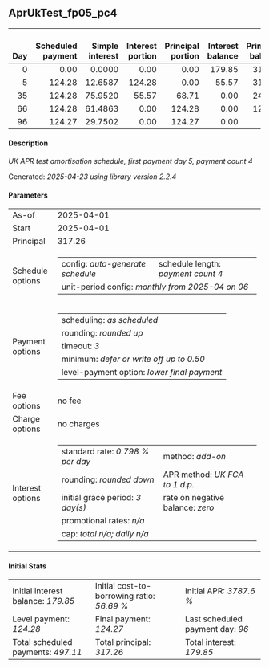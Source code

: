 <h2>AprUkTest_fp05_pc4</h2>
<table>
    <thead style="vertical-align: bottom;">
        <th style="text-align: right;">Day</th>
        <th style="text-align: right;">Scheduled payment</th>
        <th style="text-align: right;">Simple interest</th>
        <th style="text-align: right;">Interest portion</th>
        <th style="text-align: right;">Principal portion</th>
        <th style="text-align: right;">Interest balance</th>
        <th style="text-align: right;">Principal balance</th>
        <th style="text-align: right;">Total simple interest</th>
        <th style="text-align: right;">Total interest</th>
        <th style="text-align: right;">Total principal</th>
    </thead>
    <tr style="text-align: right;">
        <td class="ci00">0</td>
        <td class="ci01" style="white-space: nowrap;">0.00</td>
        <td class="ci02">0.0000</td>
        <td class="ci03">0.00</td>
        <td class="ci04">0.00</td>
        <td class="ci05">179.85</td>
        <td class="ci06">317.26</td>
        <td class="ci07">0.0000</td>
        <td class="ci08">0.00</td>
        <td class="ci09">0.00</td>
    </tr>
    <tr style="text-align: right;">
        <td class="ci00">5</td>
        <td class="ci01" style="white-space: nowrap;">124.28</td>
        <td class="ci02">12.6587</td>
        <td class="ci03">124.28</td>
        <td class="ci04">0.00</td>
        <td class="ci05">55.57</td>
        <td class="ci06">317.26</td>
        <td class="ci07">12.6587</td>
        <td class="ci08">124.28</td>
        <td class="ci09">0.00</td>
    </tr>
    <tr style="text-align: right;">
        <td class="ci00">35</td>
        <td class="ci01" style="white-space: nowrap;">124.28</td>
        <td class="ci02">75.9520</td>
        <td class="ci03">55.57</td>
        <td class="ci04">68.71</td>
        <td class="ci05">0.00</td>
        <td class="ci06">248.55</td>
        <td class="ci07">88.6107</td>
        <td class="ci08">179.85</td>
        <td class="ci09">68.71</td>
    </tr>
    <tr style="text-align: right;">
        <td class="ci00">66</td>
        <td class="ci01" style="white-space: nowrap;">124.28</td>
        <td class="ci02">61.4863</td>
        <td class="ci03">0.00</td>
        <td class="ci04">124.28</td>
        <td class="ci05">0.00</td>
        <td class="ci06">124.27</td>
        <td class="ci07">150.0970</td>
        <td class="ci08">179.85</td>
        <td class="ci09">192.99</td>
    </tr>
    <tr style="text-align: right;">
        <td class="ci00">96</td>
        <td class="ci01" style="white-space: nowrap;">124.27</td>
        <td class="ci02">29.7502</td>
        <td class="ci03">0.00</td>
        <td class="ci04">124.27</td>
        <td class="ci05">0.00</td>
        <td class="ci06">0.00</td>
        <td class="ci07">179.8473</td>
        <td class="ci08">179.85</td>
        <td class="ci09">317.26</td>
    </tr>
</table>
<h4>Description</h4>
<p><i>UK APR test amortisation schedule, first payment day 5, payment count 4</i></p>
<p>Generated: <i>2025-04-23 using library version 2.2.4</i></p>
<h4>Parameters</h4>
<table>
    <tr>
        <td>As-of</td>
        <td>2025-04-01</td>
    </tr>
    <tr>
        <td>Start</td>
        <td>2025-04-01</td>
    </tr>
    <tr>
        <td>Principal</td>
        <td>317.26</td>
    </tr>
    <tr>
        <td>Schedule options</td>
        <td>
            <table>
                <tr>
                    <td>config: <i>auto-generate schedule</i></td>
                    <td>schedule length: <i><i>payment count</i> 4</i></td>
                </tr>
                <tr>
                    <td colspan="2" style="white-space: nowrap;">unit-period config: <i>monthly from 2025-04 on 06</i></td>
                </tr>
            </table>
        </td>
    </tr>
    <tr>
        <td>Payment options</td>
        <td>
            <table>
                <tr>
                    <td>scheduling: <i>as scheduled</i></td>
                </tr>
                <tr>
                    <td>rounding: <i>rounded up</i></td>
                </tr>
                <tr>
                    <td>timeout: <i>3</i></td>
                </tr>
                <tr>
                    <td>minimum: <i>defer&nbsp;or&nbsp;write&nbsp;off&nbsp;up&nbsp;to&nbsp;0.50</i></td>
                </tr>
                <tr>
                    <td>level-payment option: <i>lower&nbsp;final&nbsp;payment</i></td>
                </tr>
            </table>
        </td>
    </tr>
    <tr>
        <td>Fee options</td>
        <td>no fee
        </td>
    </tr>
    <tr>
        <td>Charge options</td>
        <td>no charges
        </td>
    </tr>
    <tr>
        <td>Interest options</td>
        <td>
            <table>
                <tr>
                    <td>standard rate: <i>0.798 % per day</i></td>
                    <td>method: <i>add-on</i></td>
                </tr>
                <tr>
                    <td>rounding: <i>rounded down</i></td>
                    <td>APR method: <i>UK FCA to 1 d.p.</i></td>
                </tr>
                <tr>
                    <td>initial grace period: <i>3 day(s)</i></td>
                    <td>rate on negative balance: <i>zero</i></td>
                </tr>
                <tr>
                    <td colspan="2">promotional rates: <i><i>n/a</i></i></td>
                </tr>
                <tr>
                    <td colspan="2">cap: <i>total <i>n/a</i>; daily <i>n/a</i></td>
                </tr>
            </table>
        </td>
    </tr>
</table>
<h4>Initial Stats</h4>
<table>
    <tr>
        <td>Initial interest balance: <i>179.85</i></td>
        <td>Initial cost-to-borrowing ratio: <i>56.69 %</i></td>
        <td>Initial APR: <i>3787.6 %</i></td>
    </tr>
    <tr>
        <td>Level payment: <i>124.28</i></td>
        <td>Final payment: <i>124.27</i></td>
        <td>Last scheduled payment day: <i>96</i></td>
    </tr>
    <tr>
        <td>Total scheduled payments: <i>497.11</i></td>
        <td>Total principal: <i>317.26</i></td>
        <td>Total interest: <i>179.85</i></td>
    </tr>
</table>
